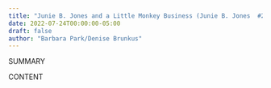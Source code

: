 ```yaml
---
title: "Junie B. Jones and a Little Monkey Business (Junie B. Jones  #2)"
date: 2022-07-24T00:00:00-05:00
draft: false
author: "Barbara Park/Denise Brunkus"
---
```


SUMMARY

<!--more-->

CONTENT